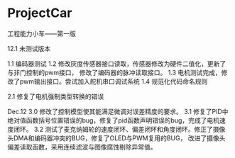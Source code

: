 # ProjectCar
工程能力小车——第一版

12.1 未测试版本

1.1 编码器测试
1.2 修改灰度传感器接口读取，传感器修改为硬件二值化，更新了与非门控制的pwm接口，
修改了编码器的脉冲读取接口。
1.3 电机测试完成，修改了pwm输出接口。尝试加入舵机串口调试系统
1.4 规范化代码命名规则

2.1 修复了电机强制类型转换的错误

Dec.12
3.0 修改了控制模型使其能满足微调对误差精度的要求。
3.1 修复了PID中绝对值函数括号位置错误的bug，修复了pid函数声明错误的bug，完成了电机速度闭环。
3.2 测试了麦克纳姆轮的速度闭环、偏差闭环和角度闭环。修正了摄像头DMA和编码器冲突的BUG，修复了OLED与PWM复用的BUG，
改进了摄像头偏差读取函数，采用连续滤波与图像腐蚀剔除异常值。